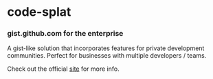 # code-splat
### gist.github.com for the enterprise

A gist-like solution that incorporates features for private development communities. Perfect for businesses with multiple developers / teams.

Check out the official [site][] for more info.

[site]: http://johnbatte.me/code-splat
